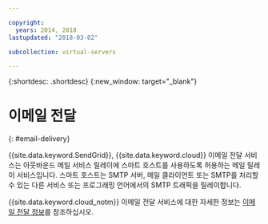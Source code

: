 ```yaml
---

copyright:
  years: 2014, 2018
lastupdated: "2018-03-02"

subcollection: virtual-servers

---
```


{:shortdesc: .shortdesc}
{:new_window: target="_blank"}

# 이메일 전달
{: #email-delivery}

{{site.data.keyword.SendGrid}}, {{site.data.keyword.cloud}} 이메일 전달 서비스는 아웃바운드 메일 서비스 릴레이에 스마트 호스트를 사용하도록 허용하는 메일 릴레이 서비스입니다. 스마트 호스트는 SMTP 서버, 메일 클라이언트 또는 SMTP를 처리할 수 있는 다른 서비스 또는 프로그래밍 언어에서의 SMTP 트래픽을 릴레이합니다.

{{site.data.keyword.cloud_notm}} 이메일 전달 서비스에 대한 자세한 정보는 [이메일 전달 정보](/docs/infrastructure/email-delivery?topic=email-delivery-getting-started-email-delivery#getting-started-email-delivery)를 참조하십시오.
